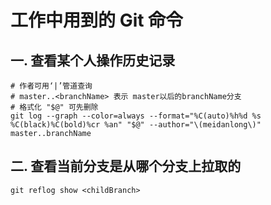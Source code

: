 # 工作中用到的 Git 命令

## 一. 查看某个人操作历史记录
```shell
# 作者可用‘|’管道查询
# master..<branchName> 表示 master以后的branchName分支
# 格式化 "$@" 可先删除
git log --graph --color=always --format="%C(auto)%h%d %s %C(black)%C(bold)%cr %an" "$@" --author="\(meidanlong\)" master..branchName
```


## 二. 查看当前分支是从哪个分支上拉取的
```shell
git reflog show <childBranch>
```



<comment/>